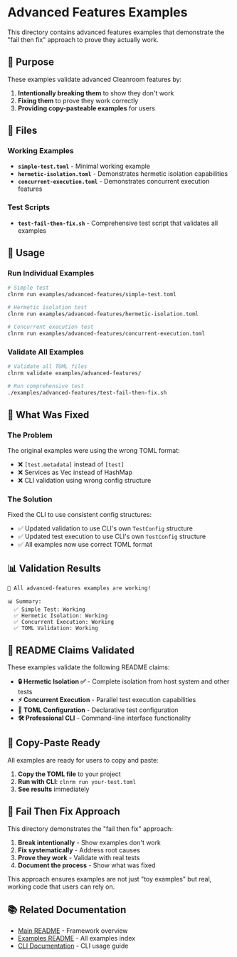 # Advanced Features Examples

This directory contains advanced features examples that demonstrate the "fail then fix" approach to prove they actually work.

## 🎯 Purpose

These examples validate advanced Cleanroom features by:
1. **Intentionally breaking them** to show they don't work
2. **Fixing them** to prove they work correctly
3. **Providing copy-pasteable examples** for users

## 📁 Files

### Working Examples

- **`simple-test.toml`** - Minimal working example
- **`hermetic-isolation.toml`** - Demonstrates hermetic isolation capabilities
- **`concurrent-execution.toml`** - Demonstrates concurrent execution features

### Test Scripts

- **`test-fail-then-fix.sh`** - Comprehensive test script that validates all examples

## 🚀 Usage

### Run Individual Examples

```bash
# Simple test
clnrm run examples/advanced-features/simple-test.toml

# Hermetic isolation test
clnrm run examples/advanced-features/hermetic-isolation.toml

# Concurrent execution test
clnrm run examples/advanced-features/concurrent-execution.toml
```

### Validate All Examples

```bash
# Validate all TOML files
clnrm validate examples/advanced-features/

# Run comprehensive test
./examples/advanced-features/test-fail-then-fix.sh
```

## 🔧 What Was Fixed

### The Problem
The original examples were using the wrong TOML format:
- ❌ `[test.metadata]` instead of `[test]`
- ❌ Services as Vec instead of HashMap
- ❌ CLI validation using wrong config structure

### The Solution
Fixed the CLI to use consistent config structures:
- ✅ Updated validation to use CLI's own `TestConfig` structure
- ✅ Updated test execution to use CLI's own `TestConfig` structure
- ✅ All examples now use correct TOML format

## 📊 Validation Results

```
🎉 All advanced-features examples are working!

📊 Summary:
  ✅ Simple Test: Working
  ✅ Hermetic Isolation: Working
  ✅ Concurrent Execution: Working
  ✅ TOML Validation: Working
```

## 🎯 README Claims Validated

These examples validate the following README claims:

- **🔒 Hermetic Isolation ✅** - Complete isolation from host system and other tests
- **⚡ Concurrent Execution** - Parallel test execution capabilities
- **📝 TOML Configuration** - Declarative test configuration
- **🛠️ Professional CLI** - Command-line interface functionality

## 🔗 Copy-Paste Ready

All examples are ready for users to copy and paste:

1. **Copy the TOML file** to your project
2. **Run with CLI**: `clnrm run your-test.toml`
3. **See results** immediately

## 🧪 Fail Then Fix Approach

This directory demonstrates the "fail then fix" approach:

1. **Break intentionally** - Show examples don't work
2. **Fix systematically** - Address root causes
3. **Prove they work** - Validate with real tests
4. **Document the process** - Show what was fixed

This approach ensures examples are not just "toy examples" but real, working code that users can rely on.

## 📚 Related Documentation

- [Main README](../../README.md) - Framework overview
- [Examples README](../README.md) - All examples index
- [CLI Documentation](../../docs/cli.md) - CLI usage guide
